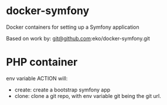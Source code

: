 docker-symfony
==============

Docker containers for setting up a Symfony application

Based on work by:  git@github.com:eko/docker-symfony.git

PHP container
=============

env variable ACTION will:

* create: create a bootstrap symfony app
* clone: clone a git repo, with env variable git being the git url.


